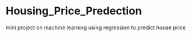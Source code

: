 # Housing_Price_Predection
mini project on machine learning using regression to predict house price
